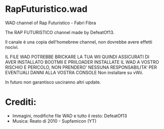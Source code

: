# RapFuturistico.wad
WAD channel of Rap Futuristico - Fabri Fibra

The RAP FUTURISTICO channel made by DefeatOf13.

Il canale è una copia dell'homebrew channel, non dovrebbe avere effetti nocivi.

IL FILE WAD POTREBBE BRICKARE LA TUA WII QUINDI ASSICURATI DI AVER INSTALLATO BOOTMII E PRIILOADER
INSTALLATE IL WAD A VOSTRO RISCHIO E PERICOLO, NON PRENDERO' NESSUNA RESPONSABILITA' PER EVENTUALI DANNI ALLA VOSTRA CONSOLE
Non installare su vWii.

In futuro non garantisco usciranno altri update.

# Crediti:

- Immagini, modifiche file WAD e tutto il resto: DefeatOf13
- Musica: Reato di 2010 - Supfamicon (YT)

